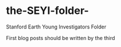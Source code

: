 # the-SEYI-folder-
Stanford Earth Young Investigators Folder

First blog posts should be written by the third
